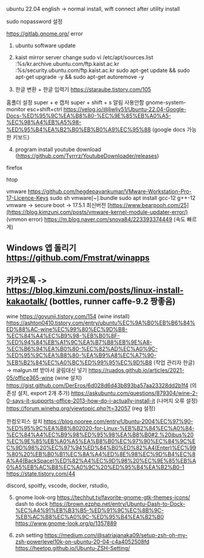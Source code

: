 ubuntu 22.04 english -> normal install, wift connect after utility install

sudo nopassword 설정

https://gitlab.gnome.org/ error

1. ubuntu software update

2. kaist mirror server change
sudo vi /etc/apt/sources.list
:%s/kr.archive.ubuntu.com/ftp.kaist.ac.kr
:%s/security.ubuntu.com/ftp.kaist.ac.kr
sudo apt-get update && sudo apt-get upgrade -y && sudo apt-get autoremove -y

3. 한글 변환 + 한글 입력기
https://staraube.tistory.com/105

홈폴더 설정 super + e
캡처 super + shift + s
알림 사용안함
gnome-system-monitor esc+shift+ctrl
https://velog.io/@ljwljy51/Ubuntu-22.04-Google-Docs-%ED%95%9C%EA%B8%80-%EC%9E%85%EB%A0%A5-%EC%98%A4%EB%A5%98-%ED%95%B4%EA%B2%B0%EB%B0%A9%EC%95%88 (google docs 가능한 키보드)

4. program install
youtube download (https://github.com/Tyrrrz/YoutubeDownloader/releases)

firefox

htop

vmware
https://github.com/hegdepavankumar/VMware-Workstation-Pro-17-Licence-Keys
sudo sh vmware[~].bundle
sudo apt install gcc-12 g++-12
vmware -> secure boot -> 17.5.1 최신버전
[https://www.bearpooh.com/25](https://blog.kimzuni.com/posts/vmware-kernel-module-updater-error/) (vmmon error)
https://m.blog.naver.com/snova84/223393374449 (속도 빠르게)

Windows 앱 돌리기
https://github.com/Fmstrat/winapps
------------------------------------
카카오톡 -> 
https://blog.kimzuni.com/posts/linux-install-kakaotalk/ (bottles, runner caffe-9.2 짱좋음) 
---------------
wine
https://goyunji.tistory.com/154 (wine install)
https://ashton0410.tistory.com/entry/ubuntu%EC%9A%B0%EB%B6%84%ED%88%AC-wine%EC%99%80%EC%9D%B8-%EC%84%A4%EC%B9%98-%EB%B0%8F-%ED%94%84%EB%A1%9C%EA%B7%B8%EB%9E%A8-%EC%B6%94%EA%B0%80-%EC%82%AD%EC%A0%9C-%ED%95%9C%EA%B8%80-%EA%B9%A8%EC%A7%90-%EB%B2%84%EC%A0%BC%ED%99%95%EC%9D%B8 (작업 관리자 한글) -> malgun.ttf 받아서 굴림대신 넣기
https://ruados.github.io/articles/2021-05/office365-wine (wine 설치)
https://gist.github.com/DerEros/6d028d6d43b893ba57aa23328dd2b1f4 (의존성 설치, export 2개 추가)
https://askubuntu.com/questions/879304/wine-2-0-says-it-supports-office-2013-how-do-i-actually-install-it (나머지 오류 설정)
https://forum.winehq.org/viewtopic.php?t=32057 (reg 설정)

한컴오피스 설치
https://blog.nooree.com/entry/Ubuntu-2004%EC%97%90-%ED%95%9C%EA%B8%802020-for-Linux-%EB%B2%84%EC%A0%84-%EC%84%A4%EC%B9%98%ED%95%98%EA%B8%B0#2.%20ibus%20%EC%9E%85%EB%A0%A5%EA%B8%B0%EC%97%90%EC%84%9C%EC%9D%98%20%EC%97%94%ED%84%B0%ED%82%A4(Enter)%EC%99%80%20%EB%B0%B1%EC%8A%A4%ED%8E%98%EC%9D%B4%EC%8A%A4(BackSpace)%ED%82%A4%EC%9D%98%20%EC%9E%85%EB%A0%A5%EB%AC%B8%EC%A0%9C%20%ED%95%B4%EA%B2%B0-1
https://state.tistory.com/44

discord, spoitfy, vscode, docker, rstudio, 

5. gnome look-org
https://techhut.tv/favorite-gnome-gtk-themes-icons/
dash to dock
https://brown.ezphp.net/entry/Ubuntu-Dash-to-Dock-%EC%A4%91%EB%B3%B5-%ED%91%9C%EC%8B%9C-%EB%AC%B8%EC%A0%9C-%ED%95%B4%EA%B2%B0
https://www.gnome-look.org/p/1357889

7. zsh setting
https://medium.com/@satriajanaka09/setup-zsh-oh-my-zsh-powerlevel10k-on-ubuntu-20-04-c4a4052508fd
https://heetop.github.io/Ubuntu-ZSH-Setting/

